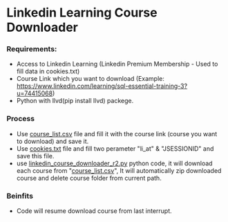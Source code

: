 # Linkedin Learning Course Downloader

### Requirements:
 - Access to Linkedin Learning (Linkedin Premium Membership - Used to fill data in cookies.txt)
 - Course Link which you want to download (Example: https://www.linkedin.com/learning/sql-essential-training-3?u=74415068)
 - Python with llvd(pip install llvd) packege.
  
### Process
 - Use [course_list.csv](https://github.com/papercodeIN/Linkedin_learning_Course_Downloader/blob/main/course_list.csv) file and fill it with the course link (course you want to download) and save it.
 - Use [cookies.txt](https://github.com/papercodeIN/Linkedin_learning_Course_Downloader/blob/main/cookies.txt) file and fill two perameter "li_at" & "JSESSIONID" and save this file.
 - use [linkedin_course_downloader_r2.py](https://github.com/papercodeIN/Linkedin_learning_Course_Downloader/blob/main/linkedin_course_downloader_r2.py) python code, it will download each course from "[course_list.csv](https://github.com/papercodeIN/Linkedin_learning_Course_Downloader/blob/main/course_list.csv)", It will automatically zip downloaded course and delete course folder from current path.

### Beinfits
 - Code will resume download course from last interrupt.
